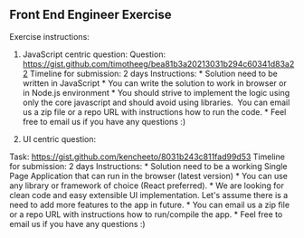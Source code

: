 ## Front End Engineer Exercise

Exercise instructions:

1) JavaScript centric question:
Question:
https://gist.github.com/timotheeg/bea81b3a20213031b294c60341d83a22
Timeline for submission: 2 days
Instructions:
­* Solution need to be written in JavaScript
­* You can write the solution to work in browser or in Node.js environment
­* You should strive to implement the logic using only the core javascript and should avoid using libraries. ­ You can email us a zip file or a repo URL with instructions how to run the code.
*­ Feel free to email us if you have any questions :)

2) UI centric question:

Task: https://gist.github.com/kencheeto/8031b243c811fad99d53
Timeline for submission: 2 days
Instructions:
­* Solution need to be a working Single Page Application that can run in the browser (latest version)
­* You can use any library or framework of choice (React preferred).
­* We are looking for clean code and easy extensible UI implementation. Let's assume there is a need to add more features to the app in future.
­* You can email us a zip file or a repo URL with instructions how to run/compile the app.
*­ Feel free to email us if you have any questions :)
